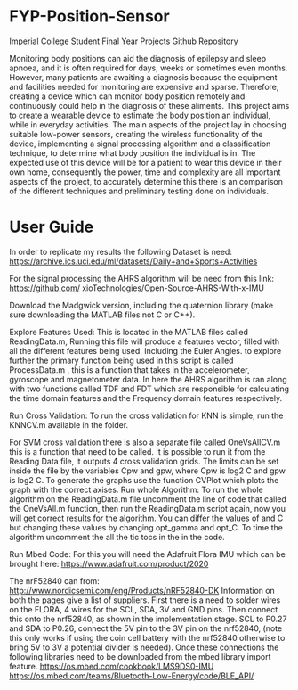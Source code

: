 # FYP-Position-Sensor
Imperial College Student Final Year Projects Github Repository

Monitoring body positions can aid the diagnosis of epilepsy and sleep apnoea, and it is often required for days, weeks or sometimes even months. However, many patients are awaiting a diagnosis because the equipment and facilities needed for monitoring are expensive and sparse. Therefore, creating a device which can monitor body position remotely and continuously could help in the diagnosis of these aliments. This project aims to create a wearable device to estimate the body position an individual, while in everyday activities. The main aspects of the project lay in choosing suitable low-power sensors, creating the wireless functionality of the device, implementing a signal processing algorithm and a classification technique, to determine what body position the individual is in. The expected use of this device will be for a patient to wear this device in their own home, consequently the power, time and complexity are all important aspects of the project, to accurately determine this there is an comparison of the different techniques and preliminary testing done on individuals.

# User Guide
In order to replicate my results the following Dataset is need: https://archive.ics.uci.edu/ml/datasets/Daily+and+Sports+Activities

For the signal processing the AHRS algorithm will be need from this link: https://github.com/
xioTechnologies/Open-Source-AHRS-With-x-IMU

Download the Madgwick version, including the quaternion library (make sure downloading the MATLAB files not C or C++).

Explore Features Used: This is located in the MATLAB files called ReadingData.m, Running this file will produce a features vector, filled with all the different features being used. Including the Euler Angles. to explore further the primary function being used in this script is called ProcessData.m , this is a function that takes in the accelerometer, gyroscope and magnetometer data. In here the AHRS algorithm is ran along with two functions called TDF and FDT which are responsible for calculating the time domain features and the Frequency domain features respectively.

Run Cross Validation: To run the cross validation for KNN is simple, run the KNNCV.m available in the folder.

For SVM cross validation there is also a separate file called OneVsAllCV.m this is a function that need to be called. It is possible to run it from the Reading Data file, it outputs 4 cross validation grids. The limits can be set inside the file by the variables Cpw and gpw, where Cpw is log2 C and gpw is log2 C. To generate the graphs use the function CVPlot which plots the graph with the correct axises. Run whole Algorithm: To run the whole algorithm on the ReadingData.m file uncomment the line of code that called the OneVsAll.m function, then run the ReadingData.m script again, now you will get correct results for the algorithm. You can differ the values of and C but changing these values by changing opt_gamma and opt_C. To time the algorithm uncomment the all the tic tocs in the in the code.

Run Mbed Code: For this you will need the Adafruit Flora IMU which can be brought here: https://www.adafruit.com/product/2020

The nrF52840 can from: http://www.nordicsemi.com/eng/Products/nRF52840-DK
Information on both the pages give a list of suppliers. First there is a need to solder wires on the FLORA, 4 wires for the SCL, SDA, 3V and GND pins. Then connect this onto the nrf52840, as shown in the implementation stage. SCL to P0.27 and SDA to P0.26, connect the 5V pin to the 3V pin on the nrf52840, (note this only works if using the coin cell battery with the nrf52840 otherwise to bring 5V to 3V a potential divider is needed). Once these connections the following libraries need to be downloaded from the mbed library import feature.
https://os.mbed.com/cookbook/LMS9DS0-IMU
https://os.mbed.com/teams/Bluetooth-Low-Energy/code/BLE_API/
